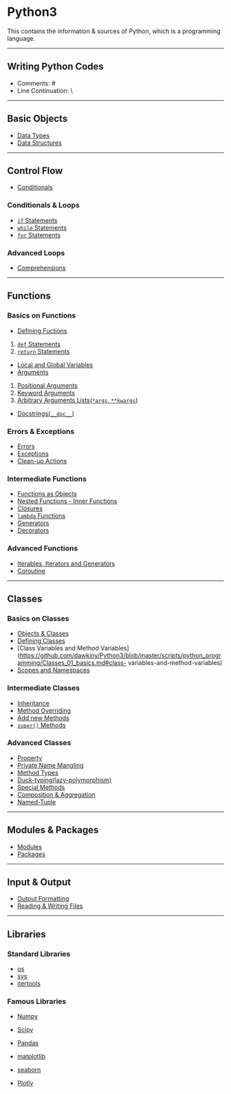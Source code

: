 # Python3
This contains the information &amp; sources of Python, which is a programming language.

---
## Writing Python Codes
* Comments: \#
* Line Continuation: \\

---
## Basic Objects

* [Data Types](https://github.com/dawkiny/Python3/blob/master/scripts/python_programming/Objects_01_datatype.md)
* [Data Structures](https://github.com/dawkiny/Python3/blob/master/scripts/python_programming/Objects_02_datastructure.md)


---
## Control Flow

* [Conditionals](https://github.com/dawkiny/Python3/blob/master/scripts/python_programming/ControlFlow_01_conditionals_and_loops.md#conditionals)

### Conditionals & Loops

* [```if``` Statements](https://github.com/dawkiny/Python3/blob/master/scripts/python_programming/ControlFlow_01_conditionals_and_loops.md#if-statements)
* [```while``` Statements](https://github.com/dawkiny/Python3/blob/master/scripts/python_programming/ControlFlow_01_conditionals_and_loops.md#while-statements)
* [```for``` Statements](https://github.com/dawkiny/Python3/blob/master/scripts/python_programming/ControlFlow_01_conditionals_and_loops.md#for-statements)

### Advanced Loops

* [Comprehensions](https://github.com/dawkiny/Python3/blob/master/scripts/python_programming/ControlFlow_01_conditionals_and_loops.md#comprehensions)


---
## Functions

### Basics on Functions

* [Defining Fuctions](https://github.com/dawkiny/Python3/blob/master/scripts/python_programming/Functions_01_basics.md#defining-functions)  
 1. [```def``` Statements](https://github.com/dawkiny/Python3/blob/master/scripts/python_programming/Functions_01_basics.md#def-statements)  
 1. [```return``` Statements](https://github.com/dawkiny/Python3/blob/master/scripts/python_programming/Functions_01_basics.md#return-statements)  
* [Local and Global Variables](https://github.com/dawkiny/Python3/blob/master/scripts/python_programming/Functions_01_basics.md#local-and-global-variables)
* [Arguments](https://github.com/dawkiny/Python3/blob/master/scripts/python_programming/Functions_01_basics.md#arguments)
 1. [Positional Arguments](https://github.com/dawkiny/Python3/blob/master/scripts/python_programming/Functions_01_basics.md#positional-arguments)
 1. [Keyword Arguments](https://github.com/dawkiny/Python3/blob/master/scripts/python_programming/Functions_01_basics.md#keyword-arguments)
 1. [Arbitrary Arguments Lists(```*args```, ```**kwargs```)](https://github.com/dawkiny/Python3/blob/master/scripts/python_programming/Functions_01_basics.md#arbitrary-arguments-lists)
* [Docstrings(```__doc__```)](https://github.com/dawkiny/Python3/blob/master/scripts/python_programming/Functions_01_basics.md#docstrings)


### Errors & Exceptions

* [Errors](https://github.com/dawkiny/Python3/blob/master/scripts/python_programming/Functions_01_basics.md#errors)  
* [Exceptions](https://github.com/dawkiny/Python3/blob/master/scripts/python_programming/Functions_01_basics.md#exceptions)  
* [Clean-up Actions](https://github.com/dawkiny/Python3/blob/master/scripts/python_programming/Functions_01_basics.md#clean-up-actions)  


### Intermediate Functions

* [Functions as Objects](https://github.com/dawkiny/Python3/blob/master/scripts/python_programming/Functions_01_basics.md#functions-as-objects)
* [Nested Functions - Inner Functions](https://github.com/dawkiny/Python3/blob/master/scripts/python_programming/Functions_01_basics.md#nested-functions---inner-functions)
* [Closures](https://github.com/dawkiny/Python3/blob/master/scripts/python_programming/Functions_01_basics.md#closures)
* [```lambda``` Functions](https://github.com/dawkiny/Python3/blob/master/scripts/python_programming/Functions_01_basics.md#lambda-functions)
* [Generators](https://github.com/dawkiny/Python3/blob/master/scripts/python_programming/Functions_01_basics.md#generators)
* [Decorators](https://github.com/dawkiny/Python3/blob/master/scripts/python_programming/Functions_01_basics.md#decorators)


### Advanced Functions
* [Iterables, Iterators and Generators](https://github.com/dawkiny/Python3/blob/master/scripts/python_programming/ControlFlow_02_iter.md#control-flow제어-흐름-1-iterables-iterator-generator)
* [Coroutine](https://github.com/dawkiny/Python3/blob/master/scripts/python_programming/ControlFlow_03_coroutine.md#coroutine)

---
## Classes

### Basics on Classes

* [Objects & Classes](https://github.com/dawkiny/Python3/blob/master/scripts/python_programming/Classes_01_basics.md#objects-and-classes)
* [Defining Classes](https://github.com/dawkiny/Python3/blob/master/scripts/python_programming/Classes_01_basics.md#defining-classes)
* [Class Variables and Method Variables](https://github.com/dawkiny/Python3/blob/master/scripts/python_programming/Classes_01_basics.md#class- variables-and-method-variables)  
* [Scopes and Namespaces](https://github.com/dawkiny/Python3/blob/master/scripts/python_programming/Classes_01_basics.md#scopes-and-namespaces)

### Intermediate Classes

* [Inheritance](https://github.com/dawkiny/Python3/blob/master/scripts/python_programming/Classes_01_basics.md#inheritance)  
* [Method Overriding](https://github.com/dawkiny/Python3/blob/master/scripts/python_programming/Classes_01_basics.md#inheritance#method-overriding)  
* [Add new Methods](https://github.com/dawkiny/Python3/blob/master/scripts/python_programming/Classes_01_basics.md#add-new-methods)  
* [```super()``` Methods](https://github.com/dawkiny/Python3/blob/master/scripts/python_programming/Classes_01_basics.md#super-methods)

### Advanced Classes

* [Property](https://github.com/dawkiny/Python3/blob/master/scripts/python_programming/Classes_01_basics.md#property)
* [Private Name Mangling](https://github.com/dawkiny/Python3/blob/master/scripts/python_programming/Classes_01_basics.md#private-name-mangling)
* [Method Types](https://github.com/dawkiny/Python3/blob/master/scripts/python_programming/Classes_01_basics.md#method-types)
* [Duck-typing(lazy-polymorphism)](https://github.com/dawkiny/Python3/blob/master/scripts/python_programming/Classes_01_basics.md#duck-typing)
* [Special Methods](https://github.com/dawkiny/Python3/blob/master/scripts/python_programming/Classes_01_basics.md#special-methods)
* [Composition & Aggregation](https://github.com/dawkiny/Python3/blob/master/scripts/python_programming/Classes_01_basics.md#composition-and-aggregation)
* [Named-Tuple](https://github.com/dawkiny/Python3/blob/master/scripts/python_programming/Classes_01_basics.md#named-tuple)

---
## Modules & Packages

* [Modules](https://github.com/dawkiny/Python3/blob/master/scripts/python_programming/Modules_and_Packages_01_basic.md#modules)
* [Packages](https://github.com/dawkiny/Python3/blob/master/scripts/python_programming/Modules_and_Packages_01_basic.md#packages)

---
## Input & Output

* [Output Formatting]()
* [Reading & Writing Files]()

---
## Libraries

### Standard Libraries

* [os]()
* [sys]()
* [itertools]()

### Famous Libraries

* [Numpy]()
* [Scipy]()
* [Pandas]()


* [matplotlib]()
* [seaborn]()
* [Plotly]()
